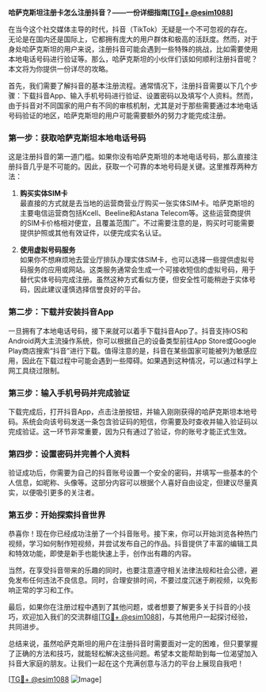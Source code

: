 **哈萨克斯坦注册卡怎么注册抖音？——一份详细指南[[TG💪+ @esim1088](https://t.me/s/esim1088)]**

在当今这个社交媒体主导的时代，抖音（TikTok）无疑是一个不可忽视的存在。无论是在国内还是国际上，它都拥有庞大的用户群体和极高的活跃度。然而，对于身处哈萨克斯坦的用户来说，注册抖音可能会遇到一些特殊的挑战，比如需要使用本地电话号码进行验证等。那么，哈萨克斯坦的小伙伴们该如何顺利注册抖音呢？本文将为你提供一份详尽的攻略。

首先，我们需要了解抖音的基本注册流程。通常情况下，注册抖音需要以下几个步骤：下载抖音App、输入手机号码进行验证、设置密码以及填写个人资料。然而，由于抖音对不同国家的用户有不同的审核机制，尤其是对于那些需要通过本地电话号码验证的地区，哈萨克斯坦的用户可能需要额外的努力才能完成注册。

### 第一步：获取哈萨克斯坦本地电话号码

这是注册抖音的第一道门槛。如果你没有哈萨克斯坦的本地电话号码，那么直接注册抖音几乎是不可能的。因此，获取一个可靠的本地号码是关键。这里推荐两种方法：

1. **购买实体SIM卡**  
   最直接的方式就是去当地的运营商营业厅购买一张实体SIM卡。哈萨克斯坦的主要电信运营商包括Kcell、Beeline和Astana Telecom等。这些运营商提供的SIM卡价格相对便宜，且覆盖范围广。不过需要注意的是，购买时可能需要提供护照或其他有效证件，以便完成实名认证。

2. **使用虚拟号码服务**  
   如果你不想麻烦地去营业厅排队办理实体SIM卡，也可以选择一些提供虚拟号码服务的应用或网站。这类服务通常会生成一个可接收短信的虚拟号码，用于替代实体号码完成注册。虽然这种方式看似方便，但安全性可能稍逊于实体号码，因此建议谨慎选择信誉良好的平台。

### 第二步：下载并安装抖音App

一旦拥有了本地电话号码，接下来就可以着手下载抖音App了。抖音支持iOS和Android两大主流操作系统，你可以根据自己的设备类型前往App Store或Google Play商店搜索“抖音”进行下载。值得注意的是，抖音在某些国家可能被列为敏感应用，因此在下载过程中可能会遇到一些障碍。如果遇到这种情况，可以通过科学上网工具绕过限制。

### 第三步：输入手机号码并完成验证

下载完成后，打开抖音App，点击注册按钮，并输入刚刚获得的哈萨克斯坦本地号码。系统会向该号码发送一条包含验证码的短信，你需要及时查收并输入验证码以完成验证。这一环节非常重要，因为只有通过了验证，你的账号才能正式生效。

### 第四步：设置密码并完善个人资料

验证成功后，你需要为自己的抖音账号设置一个安全的密码，并填写一些基本的个人信息，如昵称、头像等。这部分内容可以根据个人喜好自由设定，但建议尽量真实，以便吸引更多的关注者。

### 第五步：开始探索抖音世界

恭喜你！现在你已经成功注册了一个抖音账号。接下来，你可以开始浏览各种热门视频，学习如何制作短视频，并尝试发布自己的作品。抖音提供了丰富的编辑工具和特效功能，即使是新手也能快速上手，创作出有趣的内容。

当然，在享受抖音带来的乐趣的同时，也要注意遵守相关法律法规和社会公德，避免发布任何违法不良信息。同时，合理安排时间，不要过度沉迷于刷视频，以免影响正常的学习和工作。

最后，如果你在注册过程中遇到了其他问题，或者想要了解更多关于抖音的小技巧，欢迎加入我们的交流群组[[TG💪+ @esim1088](https://t.me/s/esim1088)]，与其他用户一起探讨经验，共同进步。

总结来说，虽然哈萨克斯坦的用户在注册抖音时需要面对一定的困难，但只要掌握了正确的方法和技巧，就能轻松解决这些问题。希望本文能帮助到每一位渴望加入抖音大家庭的朋友。让我们一起在这个充满创意与活力的平台上展现自我吧！

[[TG💪+ @esim1088](https://t.me/s/esim1088) ![Image](https://i.postimg.cc/4NQfJmqS/Snipaste-2025-05-13-00-14-12.png)]